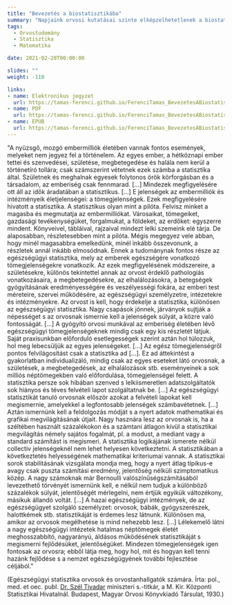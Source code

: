 ```yaml
---
title: "Bevezetés a biostatisztikába"
summary: "Napjaink orvosi kutatásai szinte elképzelhetetlenek a biostatisztika támogatása nélkül. Többről van azoban szó, mint pusztán matematikai képletek alkalmazásáról: a biostatisztika segít az empirikus orvosi kutatások egész folyamatában, a probléma jó megértésétől és vizsgálati lehetőségeinek feltárásától egészen az eredmények kritikus értékeléséig."
tags:
  - Orvostudomány
  - Statisztika
  - Matematika

date: 2021-02-28T00:00:00

slides: ""
weight: -110

links:
- name: Elektronikus jegyzet
  url: https://tamas-ferenci.github.io/FerenciTamas_BevezetesABiostatisztikaba/
- name: PDF
  url: https://tamas-ferenci.github.io/FerenciTamas_BevezetesABiostatisztikaba/FerenciTamas_BevezetesABiostatisztikaba.pdf
- name: EPUB
  url: https://tamas-ferenci.github.io/FerenciTamas_BevezetesABiostatisztikaba/FerenciTamas_BevezetesABiostatisztikaba.epub
---
```


"A nyüzsgő, mozgó embermilliók életében vannak fontos események, melyeket nem jegyez fel a történelem. Az egyes ember, a hétköznapi ember tettei és szenvedései, születése, megbetegedése és halála nem kerül a történetíró tollára; csak számszerint vétetnek ezek számba a statisztika által. Születnek és meghalnak egyesek folytonos örök körforgásban és a társadalom, az emberiség csak fennmarad. [...] Mindezek megfigyelésére ott áll az idők áradatában a statisztikus. [...] E jelenségek az embermilliók és intézményeik életjelenségei: a tömegjelenségek. Ezek megfigyelésére hivatott a statisztika. A statisztikus olyan mint a pilóta. Felvisz minket a magasba és megmutatja az embermilliókat. Városaikat, tömegeiket, gazdasági tevékenységüket, forgalmukat, a földeket, az erdőket: egyszerre mindent. Könyveivel, tábláival, rajzaival mindezt lelki szemeink elé tárja. De alaposabban, részletesebben mint a pilóta. Mégis megegyez vele abban, hogy minél magasabbra emelkedünk, minél inkább összevonunk, a részletek annál inkább elmosódnak. Ennek a tudománynak fontos része az egészségügyi statisztika, mely az emberek egészségére vonatkozó tömegjelenségekre vonatkozik. Az ezek megfigyelésének módszereire, a születésekre, különös tekintettel annak az orvost érdeklő pathologiás vonatkozásaira, a megbetegedésekre, az elhalálozásokra, a betegségek gyógyításának eredményességére és veszélyességi fokára, az emberi test méreteire, szervei működésére, az egészségügyi személyzetre, intézetekre és intézményekre. Az orvost is kell, hogy érdekelje a statisztika, különösen az egészségügyi statisztika. Nagy csapások jönnek, járványok sujtják a népességet s az orvosnak ismernie kell a jelenségek súlyát, a közre való fontosságát. [...] A gyógyító orvosi munkával az emberiség életében lévő egészségügyi tömegjelenségeknek mindig csak egy kis részletét látjuk. Saját praxisunkban előforduló esetlegességek szerint aztán hol túlozzuk, hol meg lebecsüljük az egyes jelenségeket. [...] Az egész tömegjelenségről pontos felvilágosítást csak a statisztika ad [...]. Ez ad áttekintést a gyakorlatban individualizáló, mindig csak az egyes eseteket látó orvosnak, a születések, a megbetegedések, az elhalálozások stb. eseményeinek a sok milliós néptömegekben való előfordulása, tömegjelenségei felett. A statisztika persze sok hibában szenved s lelkiismeretlen adatszolgáltatók sok hiányos és téves felvételi lapot szolgáltatnak be. [...] Az egészségügyi statisztikát tanuló orvosnak először azokat a felvételi lapokat kell megismernie, amelyekkel a legfontosabb jelenségek számbavétetnek. [...] Aztán ismernünk kell a feldolgozás módját s a nyert adatok mathematikai és grafikai megvilágításának útjait. Nagy hasznára lesz az orvosnak is, ha a széltében használt százalékokon és a számtani átlagon kívül a statisztikai megvilágítás némely sajátos fogalmát, pl. a modust, a mediant vagy a standard számítást is megismeri. A statisztika logikájának ismerete nélkül collectiv jelenségeknél nem lehet helyesen következtetni. A statisztikában a következtetés helyességének mathematikai kriteriumai vannak. A statisztikai sorok stabilitásának vizsgálata mondja meg, hogy a nyert átlag típikus-e avagy csak puszta számítási eredmény, jelentőség nélküli szimptomatikus közép. A nagy számoknak már Bernoulli valószínűségszámításából levezethető törvényét ismernünk kell, e nélkül nem tudjuk a különböző százalékok súlyát, jelentőségét mérlegelni, nem értjük egyikük változékony, másikuk állandó voltát. [...] A hazai egészségügyi intézmények, de az egészségügyet szolgáló személyzet: orvosok, bábák, gyógyszerészek, halottkémek stb. statisztikáját is érdemes lesz látnunk. Különösen ma, amikor az orvosok megélhetése is mind nehezebb lesz. [...] Lélekemelő látni a nagy egészségügyi intézetek hatalmas néptömegek életét meghosszabbító, nagyarányú, áldásos működésének statisztikáját s megismerni fejlődésüket, jelentőségüket. Mindezen tömegjelenségek igen fontosak az orvosra; ebből látja meg, hogy hol, mit és hogyan kell tenni hazánk fejlődése s a nemzet egészségügyének további fejlesztése céljából."

(Egészségügyi statisztika orvosok és orvostanhallgatók számára. Írta: pol., med. et oec. publ. [Dr. Szél Tivadar](http://web.archive.org/web/20220814154930/http://konyvtar.ksh.hu/inc/kb_fenyeselek/NMS/NMStat_25_Szel_Tivadar.pdf) miniszteri s.-titkár, a M. Kir. Központi Statisztikai Hivatalnál. Budapest, Magyar Orvosi Könyvkiadó Társulat, 1930.)
